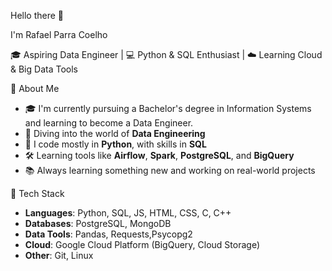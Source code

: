 Hello there 👋

I'm Rafael Parra Coelho

🎓 Aspiring Data Engineer | 💻 Python & SQL Enthusiast | ☁️ Learning Cloud & Big Data Tools
        
🚀 About Me
 
- 🎓 I'm currently pursuing a Bachelor's degree in Information Systems and learning to become a Data Engineer.
- 🧩 Diving into the world of **Data Engineering**
- 🐍 I code mostly in **Python**, with skills in **SQL**
- 🛠️ Learning tools like **Airflow**, **Spark**, **PostgreSQL**, and **BigQuery**
- 📚 Always learning something new and working on real-world projects

🔧 Tech Stack
 
- **Languages**: Python, SQL, JS, HTML, CSS, C, C++
- **Databases**: PostgreSQL, MongoDB
- **Data Tools**: Pandas, Requests,Psycopg2
- **Cloud**: Google Cloud Platform (BigQuery, Cloud Storage)
- **Other**: Git, Linux
